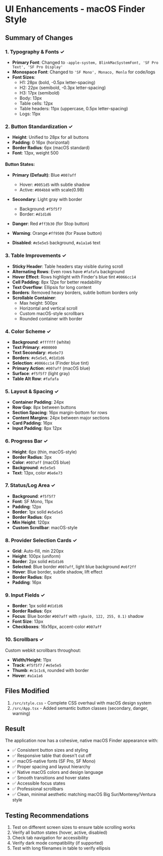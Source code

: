 # UI Enhancements - macOS Finder Style

## Summary of Changes

### 1. Typography & Fonts ✓
- **Primary Font**: Changed to `-apple-system, BlinkMacSystemFont, 'SF Pro Text', 'SF Pro Display'`
- **Monospace Font**: Changed to `'SF Mono', Monaco, Menlo` for code/logs
- **Font Sizes**:
  - H1: 28px (bold, -0.5px letter-spacing)
  - H2: 22px (semibold, -0.3px letter-spacing)
  - H3: 17px (semibold)
  - Body: 13px
  - Table cells: 12px
  - Table headers: 11px (uppercase, 0.5px letter-spacing)
  - Logs: 11px

### 2. Button Standardization ✓
- **Height**: Unified to 28px for all buttons
- **Padding**: 0 16px (horizontal)
- **Border Radius**: 6px (macOS standard)
- **Font**: 13px, weight 500

#### Button States:
- **Primary (Default)**: Blue `#007aff`
  - Hover: `#0051d5` with subtle shadow
  - Active: `#004bb8` with scale(0.98)
  
- **Secondary**: Light gray with border
  - Background: `#f5f5f7`
  - Border: `#d1d1d6`
  
- **Danger**: Red `#ff3b30` (for Stop button)
  
- **Warning**: Orange `#ff9500` (for Pause button)
  
- **Disabled**: `#e5e5e5` background, `#a1a1a6` text

### 3. Table Improvements ✓
- **Sticky Header**: Table headers stay visible during scroll
- **Alternating Rows**: Even rows have `#fafafa` background
- **Hover Effect**: Rows highlight with Finder's blue tint `#0066cc14`
- **Cell Padding**: 8px 12px for better readability
- **Text Overflow**: Ellipsis for long content
- **Borders**: Removed heavy borders, subtle bottom borders only
- **Scrollable Container**: 
  - Max height: 500px
  - Horizontal and vertical scroll
  - Custom macOS-style scrollbars
  - Rounded container with border

### 4. Color Scheme ✓
- **Background**: `#ffffff` (white)
- **Text Primary**: `#000000`
- **Text Secondary**: `#6e6e73`
- **Borders**: `#e5e5e5`, `#d1d1d6`
- **Selection**: `#0066cc14` (Finder blue tint)
- **Primary Action**: `#007aff` (macOS blue)
- **Surface**: `#f5f5f7` (light gray)
- **Table Alt Row**: `#fafafa`

### 5. Layout & Spacing ✓
- **Container Padding**: 24px
- **Row Gap**: 8px between buttons
- **Section Spacing**: 16px margin-bottom for rows
- **Content Margins**: 24px between major sections
- **Card Padding**: 16px
- **Input Padding**: 8px 12px

### 6. Progress Bar ✓
- **Height**: 6px (thin, macOS-style)
- **Border Radius**: 3px
- **Color**: `#007aff` (macOS blue)
- **Background**: `#e5e5e5`
- **Text**: 13px, color `#6e6e73`

### 7. Status/Log Area ✓
- **Background**: `#f5f5f7`
- **Font**: SF Mono, 11px
- **Padding**: 12px
- **Border**: 1px solid `#e5e5e5`
- **Border Radius**: 6px
- **Min Height**: 120px
- **Custom Scrollbar**: macOS-style

### 8. Provider Selection Cards ✓
- **Grid**: Auto-fill, min 220px
- **Height**: 100px (uniform)
- **Border**: 2px solid `#d1d1d6`
- **Selected**: Blue border `#007aff`, light blue background `#e6f2ff`
- **Hover**: Blue border, subtle shadow, lift effect
- **Border Radius**: 8px
- **Padding**: 16px

### 9. Input Fields ✓
- **Border**: 1px solid `#d1d1d6`
- **Border Radius**: 6px
- **Focus**: Blue border `#007aff` with `rgba(0, 122, 255, 0.1)` shadow
- **Font Size**: 13px
- **Checkboxes**: 16x16px, accent-color `#007aff`

### 10. Scrollbars ✓
Custom webkit scrollbars throughout:
- **Width/Height**: 11px
- **Track**: `#f5f5f7` / `#e5e5e5`
- **Thumb**: `#c1c1c6`, rounded with border
- **Hover**: `#a1a1a6`

## Files Modified
1. `/src/style.css` - Complete CSS overhaul with macOS design system
2. `/src/App.tsx` - Added semantic button classes (secondary, danger, warning)

## Result
The application now has a cohesive, native macOS Finder appearance with:
- ✅ Consistent button sizes and styling
- ✅ Responsive table that doesn't cut off
- ✅ macOS-native fonts (SF Pro, SF Mono)
- ✅ Proper spacing and layout hierarchy
- ✅ Native macOS colors and design language
- ✅ Smooth transitions and hover states
- ✅ Accessible focus states
- ✅ Professional scrollbars
- ✅ Clean, minimal aesthetic matching macOS Big Sur/Monterey/Ventura style

## Testing Recommendations
1. Test on different screen sizes to ensure table scrolling works
2. Verify all button states (hover, active, disabled)
3. Check tab navigation for accessibility
4. Verify dark mode compatibility (if supported)
5. Test with long filenames in table to verify ellipsis
